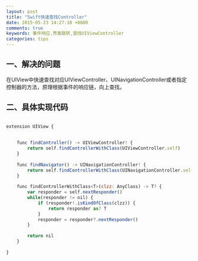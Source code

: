 ```yaml
---
layout: post
title: "Swift快速查找Controller"
date: 2015-05-23 14:27:10 +0800
comments: true
keywords: 事件响应,界面跳转,查找UIViewController
categories: tips
---
```


## 一、解决的问题
在UIView中快速查找对应UIViewController、UINavigationController或者指定控制器的方法，原理根据事件的响应链，向上查找。

## 二、具体实现代码

``` javascript

extension UIView {
    
    
    func findController() -> UIViewController! {
        return self.findControllerWithClass(UIViewController.self)
    }
    
    func findNavigator() -> UINavigationController! {
        return self.findControllerWithClass(UINavigationController.self)
    }
    
    func findControllerWithClass<T>(clzz: AnyClass) -> T? {
        var responder = self.nextResponder()
        while(responder != nil) {
            if (responder!.isKindOfClass(clzz)) {
                return responder as? T
            }
            responder = responder?.nextResponder()
        }
        
        return nil
    }
    
}


```

<!-- more -->





